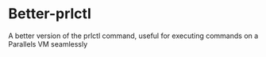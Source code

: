 # Better-prlctl
A better version of the prlctl command, useful for executing commands on a Parallels VM seamlessly
